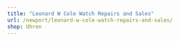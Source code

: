 ```yaml
---
title: "Leonard W Cole Watch Repairs and Sales"
url: /newport/leonard-w-cole-watch-repairs-and-sales/
shop: Uhren
---
```

